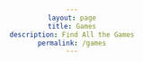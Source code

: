 ```yaml
---
layout: page
title: Games
description: Find All the Games
permalink: /games
---
```


<head>
    <style>
        body {
            font-family: Arial, sans-serif;
            text-align: center;
            margin-top: 50px;
        }

        .link-container {
            margin-bottom: 30px;
        }

        .link-container img {
            width: 100px;
            height: 100px;
            margin-top: 10px;
        }

        a {
            text-decoration: none;
            color: #0073e6;
            font-size: 20px;
        }

        a:hover {
            color: #005bb5;
        }
    </style>
</head>
<body>

    <h1>Website Links</h1>

    <div class="link-container">
        <a href="{{site.baseurl}}/games/calculator">Binary Calculator</a>
        <img src="{{site.baseurl}}/images/binary-calculator.png" alt="Image for Page 1">
    </div>

    <div class="link-container">
        <a href="{{site.baseurl}}/games/formulagame">Formula1 Quiz</a>
        <img src="{{site.baseurl}}/images/f1-quiz.png" alt="Image for Page 2">
    </div>

    <div class="link-container">
        <a href="{{site.baseurl}}/games/snakegame">Snake Game</a>
        <img src="{{site.baseurl}}/images/snake-game.png" alt="Image for Page 3">
    </div>

    <div class="link-container">
        <a href="{{site.baseurl}}/games/tictactoe">Tic Tac Toe</a>
        <img src="{{site.baseurl}}/images/tictactoe.png" alt="Image for Page 4">
    </div>

    <div class="link-container">
        <a href="{{site.baseurl}}/games/cookie">Cookie Clicker</a>
        <img src="{{site.baseurl}}/images/cookie-clicker.png" alt="Image for Page 5">
    </div>
    <div class="link-container">
        <a href="{{site.baseurl}}/games/itunes">Search Music</a>
        <img src="{{site.baseurl}}/images/itunes.png" alt="Image for Page 5">
    </div>
</body>